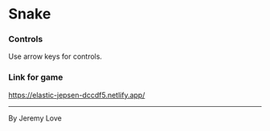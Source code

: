 # Snake

### Controls

Use arrow keys for controls.

### Link for game

https://elastic-jepsen-dccdf5.netlify.app/

---
By Jeremy Love
